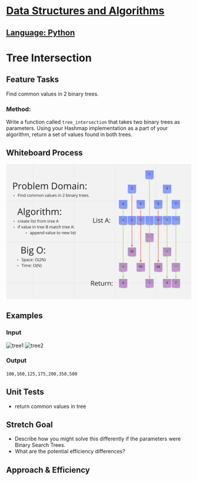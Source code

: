 # [Data Structures and Algorithms](https://alsosteve.github.io/data-structures-and-algorithms/)
## [Language: Python](https://alsosteve.github.io/data-structures-and-algorithms/python/)

# Tree Intersection
## Feature Tasks
Find common values in 2 binary trees.

### Method:
Write a function called `tree_intersection` that takes two binary trees as parameters.
Using your Hashmap implementation as a part of your algorithm, return a set of values found in both trees.

## Whiteboard Process
![challenge32](32.png)

## Examples
### Input
![tree1](https://codefellows.github.io/common_curriculum/data_structures_and_algorithms/Code_401/class-32/BT1.PNG)
![tree2](https://codefellows.github.io/common_curriculum/data_structures_and_algorithms/Code_401/class-32/BT2.PNG)
### Output
`100,160,125,175,200,350,500`

## Unit Tests
- return common values in tree

## Stretch Goal
* Describe how you might solve this differently if the parameters were Binary Search Trees.
* What are the potential efficiency differences?

## Approach & Efficiency

